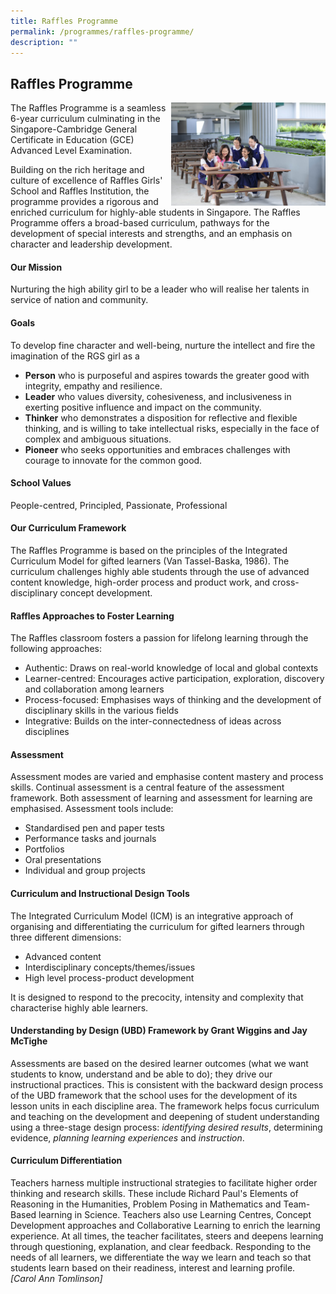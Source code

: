 ```yaml
---
title: Raffles Programme
permalink: /programmes/raffles-programme/
description: ""
---
```

## Raffles Programme

<img src="/images/rp1.jpg" style="width:49%" align=right>

The Raffles Programme is a seamless 6-year curriculum culminating in the Singapore-Cambridge General Certificate in Education (GCE) Advanced Level Examination.  
  
Building on the rich heritage and culture of excellence of Raffles Girls' School and Raffles Institution, the programme provides a rigorous and enriched curriculum for highly-able students in Singapore. The Raffles Programme offers a broad-based curriculum, pathways for the development of special interests and strengths, and an emphasis on character and leadership development.

#### Our Mission  

Nurturing the high ability girl to be a leader who will realise her talents in service of nation and community.

#### Goals

To develop fine character and well-being, nurture the intellect and fire the imagination of the RGS girl as a 

*   **Person** who is purposeful and aspires towards the greater good with integrity, empathy and resilience.
*   **Leader** who values diversity, cohesiveness, and inclusiveness in exerting positive influence and impact on the community.
*   **Thinker** who demonstrates a disposition for reflective and flexible thinking, and is willing to take intellectual risks, especially in the face of complex and ambiguous situations.
*   **Pioneer** who seeks opportunities and embraces challenges with courage to innovate for the common good.

#### School Values  

People-centred, Principled, Passionate, Professional

#### Our Curriculum Framework  

The Raffles Programme is based on the principles of the Integrated Curriculum Model for gifted learners (Van Tassel-Baska, 1986). The curriculum challenges highly able students through the use of advanced content knowledge, high-order process and product work, and cross-disciplinary concept development.

#### Raffles Approaches to Foster Learning  

The Raffles classroom fosters a passion for lifelong learning through the following approaches:

*   Authentic: Draws on real-world knowledge of local and global contexts
*   Learner-centred: Encourages active participation, exploration, discovery and collaboration among learners
*   Process-focused: Emphasises ways of thinking and the development of disciplinary skills in the various fields
*   Integrative: Builds on the inter-connectedness of ideas across disciplines

#### Assessment

Assessment modes are varied and emphasise content mastery and process skills. Continual assessment is a central feature of the assessment framework. Both assessment of learning and assessment for learning are emphasised. Assessment tools include:

*   Standardised pen and paper tests
*   Performance tasks and journals
*   Portfolios
*   Oral presentations
*   Individual and group projects

#### Curriculum and Instructional Design Tools

The Integrated Curriculum Model (ICM) is an integrative approach of organising and differentiating the curriculum for gifted learners through three different dimensions:

*   Advanced content
*   Interdisciplinary concepts/themes/issues
*   High level process-product development

It is designed to respond to the precocity, intensity and complexity that characterise highly able learners.

#### Understanding by Design (UBD) Framework by Grant Wiggins and Jay McTighe  

Assessments are based on the desired learner outcomes (what we want students to know, understand and be able to do); they drive our instructional practices. This is consistent with the backward design process of the UBD framework that the school uses for the development of its lesson units in each discipline area. The framework helps focus curriculum and teaching on the development and deepening of student understanding using a three-stage design process: _identifying desired results_, determining evidence, _planning learning experiences_ and _instruction_.

#### Curriculum Differentiation  

Teachers harness multiple instructional strategies to facilitate higher order thinking and research skills. These include Richard Paul's Elements of Reasoning in the Humanities, Problem Posing in Mathematics and Team-Based learning in Science. Teachers also use Learning Centres, Concept Development approaches and Collaborative Learning to enrich the learning experience. At all times, the teacher facilitates, steers and deepens learning through questioning, explanation, and clear feedback. Responding to the needs of all learners, we differentiate the way we learn and teach so that students learn based on their readiness, interest and learning profile.<br>
_\[Carol Ann Tomlinson\]_